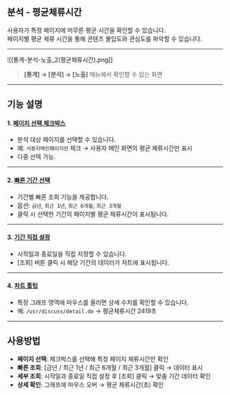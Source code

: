 ## 분석 - 평균체류시간

사용자가 특정 페이지에 머무른 평균 시간을 확인할 수 있습니다.  
페이지별 평균 체류 시간을 통해 콘텐츠 몰입도와 관심도를 파악할 수 있습니다.  

***
![[통계-분석-노출_2(평균체류시간).png]]

> **[통계] → [분석] → [노출]** 메뉴에서 확인할 수 있는 화면  

***

## 기능 설명

#### 1. [페이지 선택 체크박스](분석-페이지선택.md)
- 분석 대상 페이지를 선택할 수 있습니다.  
- 예: `사용자메인페이지만` 체크 → 사용자 메인 화면의 평균 체류시간만 표시  
- 다중 선택 가능.  

***

#### 2. [빠른 기간 선택](공통기능-기간조회.md)
- 기간별 빠른 조회 기능을 제공합니다.  
- 옵션: `금년`, `최근 1년`, `최근 6개월`, `최근 3개월`  
- 클릭 시 선택한 기간의 페이지별 평균 체류시간이 표시됩니다.  

***

#### 3. [기간 직접 설정](공통기능-기간조회.md)
- 시작일과 종료일을 직접 지정할 수 있습니다.  
- [조회] 버튼 클릭 시 해당 기간의 데이터가 차트에 표시됩니다.  

***

#### 4. [차트 툴팁](분석-툴팁.md)
- 특정 그래프 영역에 마우스를 올리면 상세 수치를 확인할 수 있습니다.  
- 예: `/usr/discuss/detail.do` → 평균체류시간 2419초  

***

## 사용방법

- **페이지 선택**: 체크박스를 선택해 특정 페이지 체류시간만 확인  
- **빠른 조회**: [금년 / 최근 1년 / 최근 6개월 / 최근 3개월] 클릭 → 데이터 표시  
- **세부 조회**: 시작일과 종료일 직접 설정 후 [조회] 클릭 → 맞춤 기간 데이터 확인  
- **상세 확인**: 그래프에 마우스 오버 → 평균 체류시간(초) 확인  
